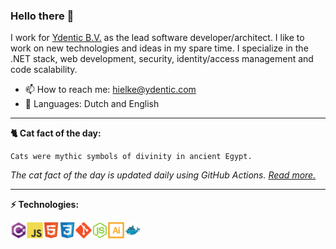 ### Hello there 👋

I work for [Ydentic B.V.](https://github.com/Ydentic) as the lead software developer/architect. I like to work on new technologies and ideas in my spare time. I specialize in the .NET stack, web development, security, identity/access management and code scalability.

- 📫 How to reach me: hielke@ydentic.com
- 💬 Languages: Dutch and English

---

**🐈 Cat fact of the day:**
```
Cats were mythic symbols of divinity in ancient Egypt.
```

*The cat fact of the day is updated daily using GitHub Actions. [Read more.](https://github.com/hlhielkema/cat_facts_readme)*

<!--
**hlhielkema/hlhielkema** is a ✨ _special_ ✨ repository because its `README.md` (this file) appears on your GitHub profile.

Here are some ideas to get you started:

- 🔭 I’m currently working on ...
- 🌱 I’m currently learning ...
- 👯 I’m looking to collaborate on ...
- 🤔 I’m looking for help with ...
- 💬 Ask me about ...
- 📫 How to reach me: ...
- 😄 Pronouns: ...
- ⚡ Fun fact: ...
-->

---

**⚡ Technologies:**

<img align="left" alt="C" width="26px" src="https://raw.githubusercontent.com/devicons/devicon/master/icons/csharp/csharp-original.svg" />
<img align="left" alt="Javascript" width="26px" src="https://raw.githubusercontent.com/devicons/devicon/master/icons/javascript/javascript-original.svg">
<img align="left" alt="HTML5" width="26px" src="https://raw.githubusercontent.com/devicons/devicon/master/icons/html5/html5-original.svg" />
<img align="left" alt="CSS3" width="26px" src="https://raw.githubusercontent.com/devicons/devicon/master/icons/css3/css3-original.svg" />
<img align="left" alt="Git" width="26px" src="https://raw.githubusercontent.com/devicons/devicon/master/icons/git/git-original.svg" />
<img align="left" alt="NodeJS" width="26px" src="https://raw.githubusercontent.com/devicons/devicon/master/icons/nodejs/nodejs-original.svg">
<img align="left" alt="Illustrator" width="26px" src="https://raw.githubusercontent.com/devicons/devicon/master/icons/illustrator/illustrator-line.svg">
<img align="left" alt="Docker" width="26px" src="https://raw.githubusercontent.com/devicons/devicon/master/icons/docker/docker-original.svg" />
